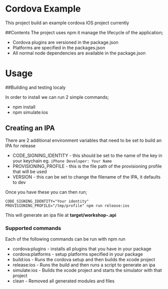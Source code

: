 # Cordova Example

This project build an example cordova IOS project currently

##Contents
The project uses npm it manage the lifecycle of the application;

- Cordova plugins are versioned in the package.json
- Platforms are specified in the packages.json
- All normal node dependencies are available in the package.json

# Usage

##Building and testing localy

In order to install we can run 2 simple commands;
- npm install
- npm simulate:ios

## Creating an IPA

There are 2 additional environment variables that need to be set to build an IPA
for release

- CODE_SIGNING_IDENTITY - this should be set to the name of the key in your keychain eg. ```iPhone Developer: Your Name```
- PROVISIONING_PROFILE - this is the file path of the provisioning profile that will be used
- VERSION - this can be set to change the filename of the IPA, it defaults to dev 

Once you have these you can then run;
```
CODE_SIGNING_IDENTITY="Your identity" PROVISIONING_PROFILE="/tmp/profile" npm run release:ios 
```

This will generate an ipa file at **target/workshop-<VERSION>.api**

### Supported commands

Each of the following commands can be run with npm run <command>

- cordova:plugins - installs all plugins that you have in your package
- cordova:platforms - setup platforms specified in your package
- build:ios - Runs the cordova setup and then builds the xcode project
- release:ios - Runs the build and then runs a script to generate an ipa
- simulate:ios - Builds the xcode project and starts the simulator with that project
- clean - Removed all generated modules and files
